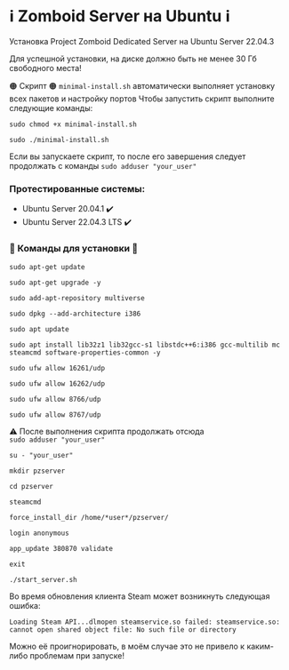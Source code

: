 # ℹ️ Zomboid Server на Ubuntu ℹ️
Установка Project Zomboid Dedicated Server на Ubuntu Server 22.04.3

Для успешной установки, на диске должно быть не менее 30 Гб свободного места!

🟠 Скрипт 🟠
`minimal-install.sh` автоматически выполняет установку всех пакетов и настройку портов
Чтобы запустить скрипт выполните следующие команды:

`sudo chmod +x minimal-install.sh`

`sudo ./minimal-install.sh`

Если вы запускаете скрипт, то после его завершения следует продолжать с команды `sudo adduser "your_user"`

### Протестированные системы:
- Ubuntu Server 20.04.1 ✔️
- Ubuntu Server 22.04.3 LTS ✔️

### 🔻 Команды для установки 🔻


`sudo apt-get update`

`sudo apt-get upgrade -y`

`sudo add-apt-repository multiverse`

`sudo dpkg --add-architecture i386`

`sudo apt update`

`sudo apt install lib32z1 lib32gcc-s1 libstdc++6:i386 gcc-multilib mc steamcmd software-properties-common -y`

`sudo ufw allow 16261/udp`

`sudo ufw allow 16262/udp`

`sudo ufw allow 8766/udp`

`sudo ufw allow 8767/udp`

⚠️ После выполнения скрипта продолжать отсюда <br> `sudo adduser "your_user"`

`su - "your_user"`

`mkdir pzserver`

`cd pzserver`

`steamcmd`

`force_install_dir /home/*user*/pzserver/`

`login anonymous`

`app_update 380870 validate`

`exit`

`./start_server.sh`

Во время обновления клиента Steam может возникнуть следующая ошибка:

`Loading Steam API...dlmopen steamservice.so failed: steamservice.so: cannot open shared object file: No such file or directory`

Можно её проигнорировать, в моём случае это не привело к каким-либо проблемам при запуске!
